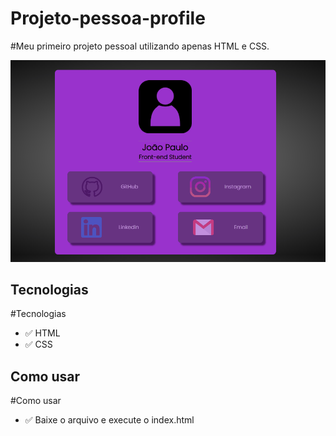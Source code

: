 # Projeto-pessoa-profile

#Meu primeiro projeto pessoal utilizando apenas HTML e CSS.
<br>
<div align="center">
    <img src="/_images/projeto3.gif" alt="Gif Projeto Profile">
</div>


<h2>Tecnologias</h2>

#Tecnologias 

- ✅ HTML
- ✅ CSS

<h2>Como usar</h2>

#Como usar

- ✅ Baixe o arquivo e execute o index.html




